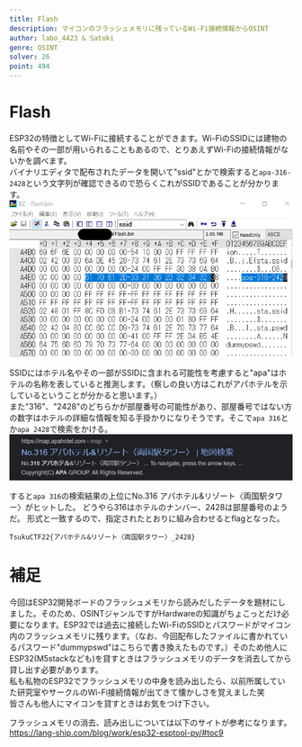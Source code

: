 ```yaml
---
title: Flash
description: マイコンのフラッシュメモリに残っているWi-Fi接続情報からOSINT
author: labo_4423 & Satoki
genre: OSINT
solver: 26
point: 494
---
```


# Flash

ESP32の特徴としてWi-Fiに接続することができます。Wi-FiのSSIDには建物の名前やその一部が用いられることもあるので、とりあえずWi-Fiの接続情報がないかを調べます。  
バイナリエディタで配布されたデータを開いて"ssid"とかで検索すると`apa-316-2428`という文字列が確認できるので恐らくこれがSSIDであることが分かります。
![解](./Flash.png "another")  

SSIDにはホテル名やその一部がSSIDに含まれる可能性を考慮すると"apa"はホテルの名称を表していると推測します。（察しの良い方はこれがアパホテルを示しているということが分かると思います。）  
また"316"、"2428"のどちらかが部屋番号の可能性があり、部屋番号ではない方の数字はホテルの詳細な情報を知る手掛かりになりそうです。そこで`apa 316`とか`apa 2428`で検索をかける。
![解](./apa-316.png "hotel") 

すると`apa 316`の検索結果の上位にNo.316 アパホテル&リゾート〈両国駅タワー〉がヒットした。
どうやら316はホテルのナンバー、2428は部屋番号のようだ。
形式と一致するので、指定されたとおりに組み合わせるとflagとなった。

`TsukuCTF22{アパホテル&リゾート〈両国駅タワー〉_2428}`

# 補足

今回はESP32開発ボードのフラッシュメモリから読みだしたデータを題材にしました。そのため、OSINTジャンルですがHardwareの知識がちょこっとだけ必要になります。ESP32では過去に接続したWi-FiのSSIDとパスワードがマイコン内のフラッシュメモリに残ります。（なお、今回配布したファイルに書かれているパスワード"dummypswd"はこちらで書き換えたものです。）そのため他人にESP32(M5stackなども)を貸すときはフラッシュメモリのデータを消去してから貸し出す必要があります。  
私も私物のESP32でフラッシュメモリの中身を読み出したら、以前所属していた研究室やサークルのWi-Fi接続情報が出てきて懐かしさを覚えました笑  
皆さんも他人にマイコンを貸すときはお気をつけ下さい。  
  
フラッシュメモリの消去、読み出しについては以下のサイトが参考になります。  
https://lang-ship.com/blog/work/esp32-esptool-py/#toc9